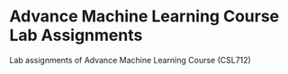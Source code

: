 # Advance Machine Learning Course Lab Assignments

Lab assignments of Advance Machine Learning Course (CSL712)
